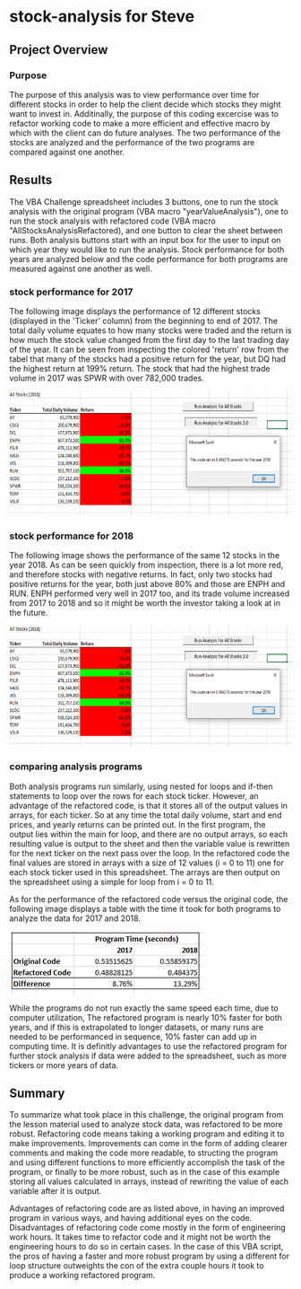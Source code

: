 # stock-analysis for Steve
## Project Overview
### Purpose
The purpose of this analysis was to view performance over time for different stocks in order to help the client decide which stocks they might want to invest in. Additinally, the purpose of this coding excercise was to refactor working code to make a more efficient and effective macro by which with the client can do future analyses. The two performance of the stocks are analyzed and the performance of the two programs are compared against one another.

## Results
The VBA Challenge spreadsheet includes 3 buttons, one to run the stock analysis with the original program (VBA macro "yearValueAnalysis"), one to run the stock analysis with refactored code (VBA macro "AllStocksAnalysisRefactored), and one button to clear the sheet between runs. Both analysis buttons start with an input box for the user to input on which year they would like to run the analysis. Stock performance for both years are analyzed below and the code performance for both programs are measured against one another as well.

### stock performance for 2017
The following image displays the performance of 12 different stocks (displayed in the 'Ticker' column) from the beginning to end of 2017. The total daily volume equates to how many stocks were traded and the return is how much the stock value changed from the first day to the last trading day of the year. It can be seen from inspecting the colored 'return' row from the tabel that many of the stocks had a positive return for the year, but DQ had the highest return at 199% return. The stock that had the highest trade volume in 2017 was SPWR with over 782,000 trades.

<img src="Resources/VBA_Challenge_2018.png"
width = "570" height = "223">



### stock performance for 2018

The following image shows the performance of the same 12 stocks in the year 2018. As can be seen quickly from inspection, there is a lot more red, and therefore stocks with negative returns. In fact, only two stocks had positive returns for the year, both just above 80% and those are ENPH and RUN. ENPH performed very well in 2017 too, and its trade volume increased from 2017 to 2018 and so it might be worth the investor taking a look at in the future.

<img src="Resources/VBA_Challenge_2018.png"
width = "612" height = "216">

### comparing analysis programs

 Both analysis programs run similarly, using nested for loops and if-then statements to loop over the rows for each stock ticker. However, an advantage of the refactored code, is that it stores all of the output values in arrays, for each ticker. So at any time the total daily volume, start and end prices, and yearly returns can be printed out. In the first program, the output lies within the main for loop, and there are no output arrays, so each resulting value is output to the sheet and then the variable value is rewritten for the next ticker on the next pass over the loop. In the refactored code the final values are stored in arrays with a size of 12 values (i = 0 to 11) one for each stock ticker used in this spreadsheet. The arrays are then output on the spreadsheet using a simple for loop from i = 0 to 11.

 As for the performance of the refactored code versus the original code, the following image displays a table with the time it took for both programs to analyze the data for 2017 and 2018.

<img src="Resources/Code_Performance.PNG">

While the programs do not run exactly the same speed each time, due to computer utilization, The refactored program is nearly 10% faster for both years, and if this is extrapolated to longer datasets, or many runs are needed to be performanced in sequence, 10% faster can add up in computing time. It is definitly advantages to use the refactored program for further stock analysis if data were added to the spreadsheet, such as more tickers or more years of data.


## Summary

To summarize what took place in this challenge, the original program from the lesson material used to analyze stock data, was refactored to be more robust. Refactoring code means taking a working program and editing it to make improvements. Improvements can come in the form of adding clearer comments and making the code more readable, to structing the program and using different functions to more efficiently accomplish the task of the program, or finally to be more robust, such as in the case of this example storing all values calculated in arrays, instead of rewriting the value of each variable after it is output. 

Advantages of refactoring code are as listed above, in having an improved program in various ways, and having additional eyes on the code. Disadvantages of refactoring code come mostly in the form of engineering work hours. It takes time to refactor code and it might not be worth the engineering hours to do so in certain cases. In the case of this VBA script, the pros of having a faster and more robust program by using a different for loop structure outweights the con of the extra couple hours it took to produce a working refactored program.